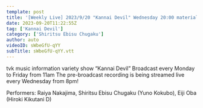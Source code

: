 ```yaml
---
template: post
title: '[Weekly Live] 2023/9/20 "Kannai Devil" Wednesday 20:00 material (Yuno Kokubo)'
date: 2023-09-20T11:22:55Z
tag: ['Kannai Devil']
category: ['Shiritsu Ebisu Chugaku']
author: auto 
videoID: sWbeGfU-qYY
subTitle: sWbeGfU-qYY.vtt
---
```

tvk music information variety show “Kannai Devil”
Broadcast every Monday to Friday from 11am
The pre-broadcast recording is being streamed live every Wednesday from 8pm!

Performers: Raiya Nakajima, Shiritsu Ebisu Chugaku (Yuno Kokubo), Eiji Oba (Hiroki Kikutani D)